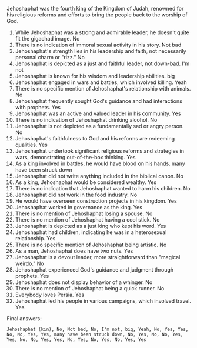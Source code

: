 Jehoshaphat was the fourth king of the Kingdom of Judah, renowned for his religious reforms and efforts to bring the people back to the worship of God.

1. While Jehoshaphat was a strong and admirable leader, he doesn't quite fit the gigachad image. No
2. There is no indication of immoral sexual activity in his story. Not bad
3. Jehoshaphat's strength lies in his leadership and faith, not necessarily personal charm or "rizz." No
4. Jehoshaphat is depicted as a just and faithful leader, not down-bad. I'm not
5. Jehoshaphat is known for his wisdom and leadership abilities. big
6. Jehoshaphat engaged in wars and battles, which involved killing. Yeah
7. There is no specific mention of Jehoshaphat's relationship with animals. No
8. Jehoshaphat frequently sought God's guidance and had interactions with prophets. Yes
9. Jehoshaphat was an active and valued leader in his community. Yes
10. There is no indication of Jehoshaphat drinking alcohol. No
11. Jehoshaphat is not depicted as a fundamentally sad or angry person. No
12. Jehoshaphat's faithfulness to God and his reforms are redeeming qualities. Yes
13. Jehoshaphat undertook significant religious reforms and strategies in wars, demonstrating out-of-the-box thinking. Yes
14. As a king involved in battles, he would have blood on his hands. many have been struck down
15. Jehoshaphat did not write anything included in the biblical canon. No
16. As a king, Jehoshaphat would be considered wealthy. Yes
17. There is no indication that Jehoshaphat wanted to harm his children. No
18. Jehoshaphat did not work in the food industry. No
19. He would have overseen construction projects in his kingdom. Yes
20. Jehoshaphat worked in governance as the king. Yes
21. There is no mention of Jehoshaphat losing a spouse. No
22. There is no mention of Jehoshaphat having a cool stick. No
23. Jehoshaphat is depicted as a just king who kept his word. Yes
24. Jehoshaphat had children, indicating he was in a heterosexual relationship. Yes
25. There is no specific mention of Jehoshaphat being artistic. No
26. As a man, Jehoshaphat does have two nuts. Yes
27. Jehoshaphat is a devout leader, more straightforward than "magical weirdo." No
28. Jehoshaphat experienced God's guidance and judgment through prophets. Yes
29. Jehoshaphat does not display behavior of a whinger. No
30. There is no mention of Jehoshaphat being a quick runner. No
31. Everybody loves Persia. Yes
32. Jehoshaphat led his people in various campaigns, which involved travel. Yes

Final answers:

```Jehoshaphat (kin), No, Not bad, No, I'm not, big, Yeah, No, Yes, Yes, No, No, Yes, Yes, many have been struck down, No, Yes, No, No, Yes, Yes, No, No, Yes, Yes, No, Yes, No, Yes, No, Yes, Yes```
